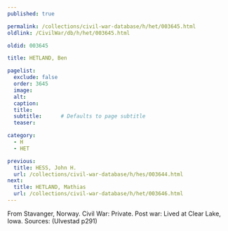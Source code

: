```yaml
---
published: true

permalink: /collections/civil-war-database/h/het/003645.html
oldlink: /CivilWar/db/h/het/003645.html

oldid: 003645

title: HETLAND, Ben

pagelist:
  exclude: false
  order: 3645
  image: 
  alt:
  caption:
  title:
  subtitle:      # Defaults to page subtitle
  teaser:

category: 
  - H 
  - HET

previous:
  title: HESS, John H.
  url: /collections/civil-war-database/h/hes/003644.html  
next:
  title: HETLAND, Mathias
  url: /collections/civil-war-database/h/het/003646.html   
---
```

From Stavanger, Norway. Civil War: Private. Post war: Lived at Clear Lake, Iowa. Sources: (Ulvestad p291)